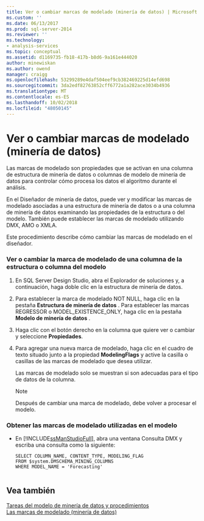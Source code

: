 ```yaml
---
title: Ver o cambiar marcas de modelado (minería de datos) | Microsoft Docs
ms.custom: ''
ms.date: 06/13/2017
ms.prod: sql-server-2014
ms.reviewer: ''
ms.technology:
- analysis-services
ms.topic: conceptual
ms.assetid: d1169735-fb18-417b-b8d6-9a161e444020
author: minewiskan
ms.author: owend
manager: craigg
ms.openlocfilehash: 53299289e4daf504eef9cb382469225d14efd698
ms.sourcegitcommit: 3da2edf82763852cff6772a1a282ace3034b4936
ms.translationtype: MT
ms.contentlocale: es-ES
ms.lasthandoff: 10/02/2018
ms.locfileid: "48050145"
---
```

# <a name="view-or-change-modeling-flags-data-mining"></a>Ver o cambiar marcas de modelado (minería de datos)
  Las marcas de modelado son propiedades que se activan en una columna de estructura de minería de datos o columnas de modelo de minería de datos para controlar cómo procesa los datos el algoritmo durante el análisis.  
  
 En el Diseñador de minería de datos, puede ver y modificar las marcas de modelado asociadas a una estructura de minería de datos o a una columna de minería de datos examinando las propiedades de la estructura o del modelo. También puede establecer las marcas de modelado utilizando DMX, AMO o XMLA.  
  
 Este procedimiento describe cómo cambiar las marcas de modelado en el diseñador.  
  
### <a name="view-or-change-the-modeling-flag-for-a-structure-column-or-model-column"></a>Ver o cambiar la marca de modelado de una columna de la estructura o columna del modelo  
  
1.  En SQL Server Design Studio, abra el Explorador de soluciones y, a continuación, haga doble clic en la estructura de minería de datos.  
  
2.  Para establecer la marca de modelado NOT NULL, haga clic en la pestaña **Estructura de minería de datos** . Para establecer las marcas REGRESSOR o MODEL_EXISTENCE_ONLY, haga clic en la pestaña **Modelo de minería de datos** .  
  
3.  Haga clic con el botón derecho en la columna que quiere ver o cambiar y seleccione **Propiedades**.  
  
4.  Para agregar una nueva marca de modelado, haga clic en el cuadro de texto situado junto a la propiedad **ModelingFlags** y active la casilla o casillas de las marcas de modelado que desea utilizar.  
  
     Las marcas de modelado solo se muestran si son adecuadas para el tipo de datos de la columna.  
  
    > [!NOTE]  
    >  Después de cambiar una marca de modelado, debe volver a procesar el modelo.  
  
### <a name="get-the-modeling-flags-used-in-the-model"></a>Obtener las marcas de modelado utilizadas en el modelo  
  
-   En [!INCLUDE[ssManStudioFull](../../includes/ssmanstudiofull-md.md)], abra una ventana Consulta DMX y escriba una consulta como la siguiente:  
  
    ```  
    SELECT COLUMN_NAME, CONTENT_TYPE, MODELING_FLAG  
    FROM $system.DMSCHEMA_MINING_COLUMNS  
    WHERE MODEL_NAME = 'Forecasting'  
  
    ```  
  
## <a name="see-also"></a>Vea también  
 [Tareas del modelo de minería de datos y procedimientos](mining-model-tasks-and-how-tos.md)   
 [Las marcas de modelado &#40;minería de datos&#41;](modeling-flags-data-mining.md)  
  
  
